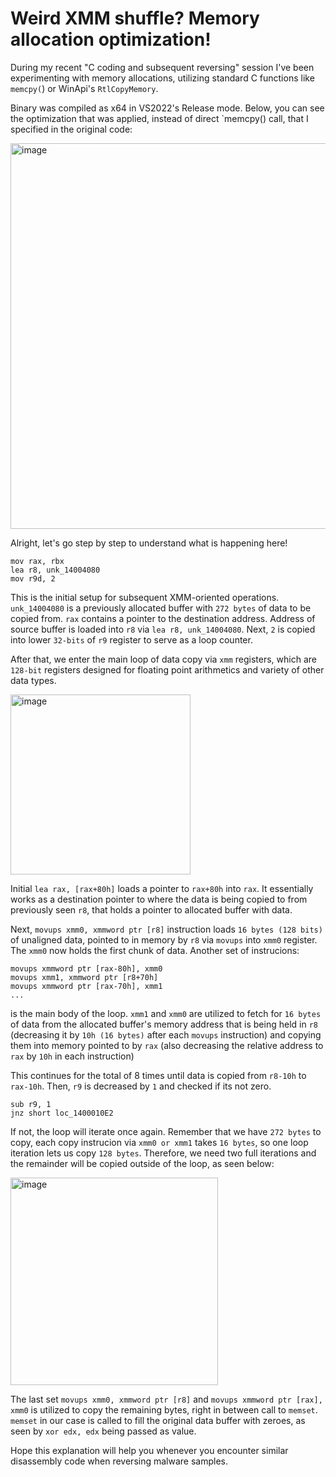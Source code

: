 # Weird XMM shuffle? Memory allocation optimization!

During my recent "C coding and subsequent reversing" session I've been experimenting with memory allocations, utilizing standard C functions like `memcpy(`) or WinApi's `RtlCopyMemory`.

Binary was compiled as x64 in VS2022's Release mode. Below, you can see the optimization that was applied, instead of direct `memcpy() call, that I specified in the original code:

<img width="617" alt="image" src="https://github.com/user-attachments/assets/1ce897c9-f092-470f-9313-61b8a62e2661" />

Alright, let's go step by step to understand what is happening here!

```
mov rax, rbx
lea r8, unk_14004080
mov r9d, 2
```

This is the initial setup for subsequent XMM-oriented operations. `unk_14004080` is a previously allocated buffer with `272 bytes` of data to be copied from.
`rax` contains a pointer to the destination address. Address of source buffer is loaded into `r8` via `lea r8, unk_14004080`. Next, `2` is copied into lower `32-bits` of `r9` register to serve as a loop counter.

After that, we enter the main loop of data copy via `xmm` registers, which are `128-bit` registers designed for floating point arithmetics and variety of other data types.

<img width="288" alt="image" src="https://github.com/user-attachments/assets/7a1792e8-fd15-4335-a1b1-4c536c9a2dfe" />

Initial ```lea rax, [rax+80h]``` loads a pointer to `rax+80h` into `rax`. It essentially works as a destination pointer to where the data is being copied to from previously seen `r8`, that holds a pointer to allocated buffer with data.

Next, `movups xmm0, xmmword ptr [r8]` instruction loads `16 bytes (128 bits)` of unaligned data, pointed to in memory by `r8` via `movups` into `xmm0` register. The `xmm0` now holds the first chunk of data. Another set of instrucions:

```
movups xmmword ptr [rax-80h], xmm0
movups xmm1, xmmword ptr [r8+70h]
movups xmmword ptr [rax-70h], xmm1
...
```
is the main body of the loop. `xmm1` and `xmm0` are utilized to fetch for `16 bytes` of data from the allocated buffer's memory address that is being held in `r8` (decreasing it by `10h (16 bytes)` after each `movups` instruction) and copying them into memory pointed to by `rax` (also decreasing the relative address to `rax` by `10h` in each instruction)

This continues for the total of 8 times until data is copied from `r8-10h` to `rax-10h`. Then, `r9` is decreased by `1` and checked if its not zero. 
```
sub r9, 1
jnz short loc_1400010E2
```

If not, the loop will iterate once again. Remember that we have `272 bytes` to copy, each copy instrucion via `xmm0 or xmm1` takes `16 bytes`, so one loop iteration lets us copy `128 bytes`. Therefore, we need two full iterations and the remainder will be copied outside of the loop, as seen below:

<img width="332" alt="image" src="https://github.com/user-attachments/assets/d8c54f90-d741-42d1-990e-207b88a26a40" />

The last set `movups xmm0, xmmword ptr [r8]` and `movups xmmword ptr [rax], xmm0` is utilized to copy the remaining bytes, right in between call to `memset`. `memset` in our case is called to fill the original data buffer with zeroes, as seen by `xor edx, edx` being passed as value.

Hope this explanation will help you whenever you encounter similar disassembly code when reversing malware samples.

